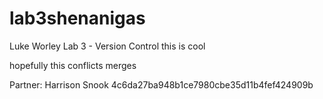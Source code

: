 # lab3shenanigas
Luke Worley
Lab 3 - Version Control
this is cool

hopefully this conflicts merges


Partner: Harrison Snook
4c6da27ba948b1ce7980cbe35d11b4fef424909b
